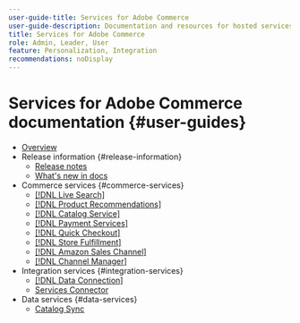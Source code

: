 ```yaml
---
user-guide-title: Services for Adobe Commerce
user-guide-description: Documentation and resources for hosted services that provide extended capabilities to Adobe Commerce and Magento Open Source.
title: Services for Adobe Commerce
role: Admin, Leader, User
feature: Personalization, Integration
recommendations: noDisplay
---
```

# Services for Adobe Commerce documentation {#user-guides}

- [Overview](home.md)
- Release information {#release-information}
   - [Release notes](/help/landing/release-notes-all.md)
   - [What's new in docs](/help/landing/whats-new.md)
- Commerce services {#commerce-services}
   - [[!DNL Live Search]](https://experienceleague.adobe.com/docs/commerce-merchant-services/live-search/overview.html)
   - [[!DNL Product Recommendations]](https://experienceleague.adobe.com/docs/commerce-merchant-services/product-recommendations/guide-overview.html)
   - [[!DNL Catalog Service]](https://experienceleague.adobe.com/docs/commerce-merchant-services/catalog-service/guide-overview.html)
   - [[!DNL Payment Services]](https://experienceleague.adobe.com/docs/commerce-merchant-services/payment-services/guide-overview.html)
   - [[!DNL Quick Checkout]](https://experienceleague.adobe.com/docs/commerce-merchant-services/quick-checkout/overview.html)
   - [[!DNL Store Fulfillment]](https://experienceleague.adobe.com/docs/commerce-merchant-services/store-fulfillment/guide-overview.html)
   - [[!DNL Amazon Sales Channel]](https://experienceleague.adobe.com/docs/commerce-channels/amazon/guide-overview.html)
   - [[!DNL Channel Manager]](https://experienceleague.adobe.com/docs/commerce-channels/channel-manager/guide-overview.html)
- Integration services {#integration-services}
   - [[!DNL Data Connection]](https://experienceleague.adobe.com/docs/commerce-merchant-services/data-connection/overview.html)
   - [Services Connector](/help/landing/saas.md)
- Data services {#data-services}
   - [Catalog Sync](/help/landing/catalog-sync.md)
